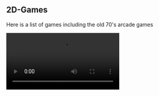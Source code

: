 ## 2D-Games

Here is a list of games including the old 70's arcade games



![](https://gitlab.com/Linuxious/2d-games/blob/master/src/Pong.mp4)
